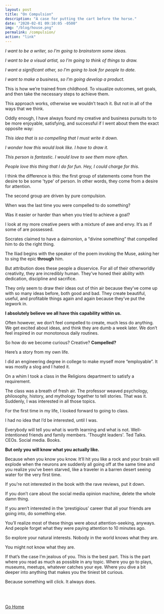 ```yaml
---
layout: post
title: "On Compulsion"
description: "A case for putting the cart before the horse."
date: "2020-02-01 09:10:05 -0500"
img: "/blog/house.png"
permalink: /compulsion/
action: "link"
---
```


*I want to be a writer, so I’m going to brainstorm some ideas.*

*I want to be a visual artist, so I’m going to think of things to draw.*

*I want a significant other, so I’m going to look for people to date.*

*I want to make a business, so I’m going develop a product.*

This is how we’re trained from childhood. To visualize outcomes, set goals, and then take the necessary steps to achieve them.

This approach works, otherwise we wouldn’t teach it. But not in all of the ways that we think.

Oddly enough, I have always found my creative and business pursuits to to be more enjoyable, satisfying, and successful if I went about them the exact opposite way:

*This idea that is so compelling that I must write it down.*

*I wonder how this would look like. I have to draw it.*

*This person is fantastic. I would love to see them more often.*

*People love this thing that I do for fun. Hey, I could charge for this.*

I think the difference is this: the first group of statements come from the desire to be some 'type' of person. In other words, they come from a desire for attention. 

The second group are driven by pure compulsion.

When was the last time you were compelled to do something? 

Was it easier or harder than when you tried to achieve a goal?

I look at my more creative peers with a mixture of awe and envy. It’s as if some of are possessed.

Socrates claimed to have a daimonion, a “divine something” that compelled him to do the right thing. 

The Iliad begins with the speaker of the poem invoking the Muse, asking her to sing the epic **through** him.

But attribution does these people a disservice. For all of their otherworldly creativity, they are incredibly human. They’ve honed their ability with dedication, discipline and sacrifice. 

They only seem to draw their ideas out of thin air because they’ve come up with so many ideas before, both good and bad. They create beautiful, useful, and profitable things again and again because they’ve put the legwork in.

**I absolutely believe we all have this capability within us.**

Often however, we don’t feel compelled to create, much less do anything. We get excited about ideas, and think they are dumb a week later. We don’t feel inspired in our monotonous daily routines.

So how do we become curious? Creative? **Compelled?**

Here’s a story from my own life.

I did an engineering degree in college to make myself more “employable”. It was mostly a slog and I hated it.

On a whim I took a class in the Religions department to satisfy a requirement.

The class was a breath of fresh air. The professor weaved psychology, philosophy, history, and mythology together to tell stories. That was it. Suddenly, I was interested in all those topics.

For the first time in my life, I looked forward to going to class.

I had no idea that I’d be interested, until I was.

Everybody will tell you what is worth learning and what is not. Well-intentioned friends and family members. 'Thought leaders'. Ted Talks. CEOs. Social media. Books.

**But only you will know what you actually like.**

Because when you know you know. It’ll hit you like a rock and your brain will explode when the neurons are suddenly all going off at the same time and you realize you’ve been starved, like a traveler in a barren desert seeing water for the very first time.

If you're not interested in the book with the rave reviews, put it down.

If you don’t care about the social media opinion machine, delete the whole damn thing.

If you aren’t interested in the ‘prestigious’ career that all your friends are going into, do something else.

You’ll realize most of these things were about attention-seeking, anyways. And people forget what they were paying attention to 10 minutes ago.

So explore your natural interests. Nobody in the world knows what they are.

You might not know what they are. 

If that’s the case I’m jealous of you. This is the best part. This is the part where you read as much as possible in any topic. Where you go to plays, museums, meetups, whatever catches your eye. Where you dive a bit deeper into anything that makes you the tiniest bit curious.

Because something will click. It always does.

<br><br><br>
[Go Home]({{site.baseurl}}/#posts)